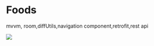 # Foods
mvvm, room,diffUtils,navigation component,retrofit,rest api

<img src="https://www.google.com/url?sa=i&url=https%3A%2F%2Fwww.freepik.com%2Ffree-photos-vectors%2Ffood-logo&psig=AOvVaw0pM5mu0BC3ZxNsmXMNbBP_&ust=1681885450606000&source=images&cd=vfe&ved=0CBEQjRxqFwoTCPics9nlsv4CFQAAAAAdAAAAABAE">
